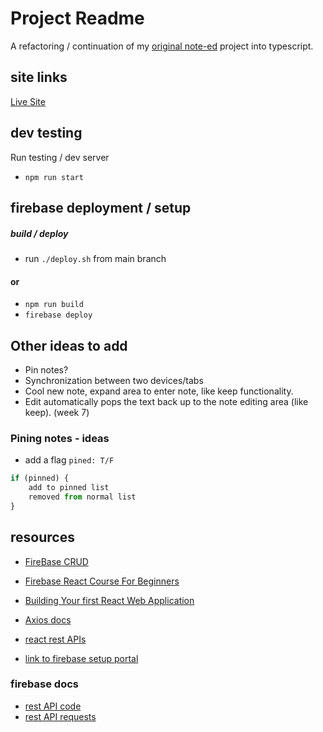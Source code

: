 # Project Readme
A refactoring / continuation of my [original note-ed](https://github.com/Calvinbullock/Note-ed) project into typescript.

## site links
[Live Site](https://noted-eeafd.web.app)

## dev testing
Run testing  / dev server
- `npm run start`

## firebase deployment / setup

##### build / deploy 
- run `./deploy.sh` from main branch

#### or
- `npm run build`
- `firebase deploy`

## Other ideas to add
- Pin notes?
- Synchronization between two devices/tabs
- Cool new note, expand area to enter note, like keep functionality.
- Edit automatically pops the text back up to the note editing area (like keep). (week 7)

### Pining notes - ideas
- add a flag `pined: T/F`
```js
if (pinned) {
    add to pinned list
    removed from normal list
}
```

## resources
- [FireBase CRUD](https://www.youtube.com/watch?v=2hR-uWjBAgw)

- [Firebase React Course For Beginners](https://www.youtube.com/watch?v=2hR-uWjBAgw)
- [Building Your first React Web Application](https://www.youtube.com/watch?v=NzpbupWoIV4)
- [Axios docs](https://axios-http.com/docs/api_intro)
- [react rest APIs](https://www.freecodecamp.org/news/how-work-with-restful-apis-in-react-simplified-steps-and-practical-examples/#heading-31-the-fetch-api)

- [link to firebase setup portal](https://www.freecodecamp.org/news/how-to-deploy-a-react-app-with-firebase/)

### firebase docs
- [rest API code](https://firebase.google.com/docs/firestore/use-rest-api#making_rest_calls)
- [rest API requests](https://firebase.google.com/docs/firestore/reference/rest/)


